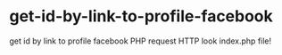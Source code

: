 # get-id-by-link-to-profile-facebook
get id by link to profile facebook
PHP request HTTP
look index.php file!
